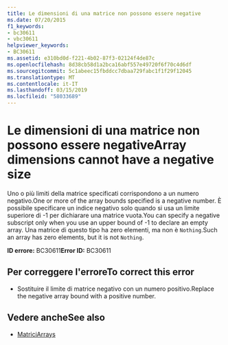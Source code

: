 ```yaml
---
title: Le dimensioni di una matrice non possono essere negative
ms.date: 07/20/2015
f1_keywords:
- bc30611
- vbc30611
helpviewer_keywords:
- BC30611
ms.assetid: e310bd0d-f221-4b02-87f3-02124f4de87c
ms.openlocfilehash: 8d38cb58d1a2bca16abf557e49720f6f70c4d6df
ms.sourcegitcommit: 5c1abeec15fbddcc7dbaa729fabc1f1f29f12045
ms.translationtype: MT
ms.contentlocale: it-IT
ms.lasthandoff: 03/15/2019
ms.locfileid: "58033689"
---
```

# <a name="array-dimensions-cannot-have-a-negative-size"></a><span data-ttu-id="92d18-102">Le dimensioni di una matrice non possono essere negative</span><span class="sxs-lookup"><span data-stu-id="92d18-102">Array dimensions cannot have a negative size</span></span>
<span data-ttu-id="92d18-103">Uno o più limiti della matrice specificati corrispondono a un numero negativo.</span><span class="sxs-lookup"><span data-stu-id="92d18-103">One or more of the array bounds specified is a negative number.</span></span> <span data-ttu-id="92d18-104">È possibile specificare un indice negativo solo quando si usa un limite superiore di -1 per dichiarare una matrice vuota.</span><span class="sxs-lookup"><span data-stu-id="92d18-104">You can specify a negative subscript only when you use an upper bound of -1 to declare an empty array.</span></span> <span data-ttu-id="92d18-105">Una matrice di questo tipo ha zero elementi, ma non è `Nothing`.</span><span class="sxs-lookup"><span data-stu-id="92d18-105">Such an array has zero elements, but it is not `Nothing`.</span></span>  
  
 <span data-ttu-id="92d18-106">**ID errore:** BC30611</span><span class="sxs-lookup"><span data-stu-id="92d18-106">**Error ID:** BC30611</span></span>  
  
## <a name="to-correct-this-error"></a><span data-ttu-id="92d18-107">Per correggere l'errore</span><span class="sxs-lookup"><span data-stu-id="92d18-107">To correct this error</span></span>  
  
-   <span data-ttu-id="92d18-108">Sostituire il limite di matrice negativo con un numero positivo.</span><span class="sxs-lookup"><span data-stu-id="92d18-108">Replace the negative array bound with a positive number.</span></span>  
  
## <a name="see-also"></a><span data-ttu-id="92d18-109">Vedere anche</span><span class="sxs-lookup"><span data-stu-id="92d18-109">See also</span></span>

- [<span data-ttu-id="92d18-110">Matrici</span><span class="sxs-lookup"><span data-stu-id="92d18-110">Arrays</span></span>](../../visual-basic/programming-guide/language-features/arrays/index.md)
